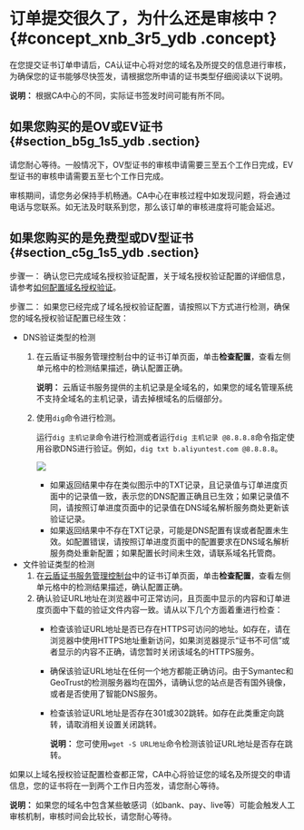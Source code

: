 # 订单提交很久了，为什么还是审核中？ {#concept_xnb_3r5_ydb .concept}

在您提交证书订单申请后，CA认证中心将对您的域名及所提交的信息进行审核，为确保您的证书能够尽快签发，请根据您所申请的证书类型仔细阅读以下说明。

**说明：** 根据CA中心的不同，实际证书签发时间可能有所不同。

## 如果您购买的是OV或EV证书 {#section_b5g_1s5_ydb .section}

请您耐心等待。一般情况下，OV型证书的审核申请需要三至五个工作日完成，EV型证书的审核申请需要五至七个工作日完成。

审核期间，请您务必保持手机畅通。CA中心在审核过程中如发现问题，将会通过电话与您联系。如无法及时联系到您，那么该订单的审核进度将可能会延迟。

## 如果您购买的是免费型或DV型证书 {#section_c5g_1s5_ydb .section}

步骤一： 确认您已完成域名授权验证配置，关于域名授权验证配置的详细信息，请参考[如何配置域名授权验证](cn.zh-CN/常见问题/如何配置域名授权验证?.md#)。

步骤二： 如果您已经完成了域名授权验证配置，请按照以下方式进行检测，确保您的域名授权验证配置已经生效：

-   DNS验证类型的检测
    1.  在云盾证书服务管理控制台中的证书订单页面，单击**检查配置**，查看左侧单元格中的检测结果描述，确认配置正确。

        **说明：** 云盾证书服务提供的主机记录是全域名的，如果您的域名管理系统不支持全域名的主机记录，请去掉根域名的后缀部分。

    2.  使用`dig`命令进行检测。

        运行`dig 主机记录`命令进行检测或者运行`dig 主机记录 @8.8.8.8`命令指定使用谷歌DNS进行验证。例如，`dig txt b.aliyuntest.com @8.8.8.8`。

        ![](http://static-aliyun-doc.oss-cn-hangzhou.aliyuncs.com/assets/img/13585/4237_zh-CN.png)

        -   如果返回结果中存在类似图示中的TXT记录，且记录值与订单进度页面中的记录值一致，表示您的DNS配置正确且已生效；如果记录值不同，请按照订单进度页面中的记录值在DNS域名解析服务商处更新该验证记录。
        -   如果返回结果中不存在TXT记录，可能是DNS配置有误或者配置未生效。如配置错误，请按照订单进度页面中的配置要求在DNS域名解析服务商处重新配置；如果配置长时间未生效，请联系域名托管商。
-   文件验证类型的检测
    1.  在[云盾证书服务管理控制台](https://yundun.console.aliyun.com/?p=cas#/)中的证书订单页面，单击**检查配置**，查看左侧单元格中的检测结果描述，确认配置正确。
    2.  确认验证URL地址在浏览器中可正常访问，且页面中显示的内容和订单进度页面中下载的验证文件内容一致。请从以下几个方面着重进行检查：
        -   检查该验证URL地址是否已存在HTTPS可访问的地址。如存在，请在浏览器中使用HTTPS地址重新访问，如果浏览器提示“证书不可信”或者显示的内容不正确，请您暂时关闭该域名的HTTPS服务。
        -   确保该验证URL地址在任何一个地方都能正确访问。由于Symantec和GeoTrust的检测服务器均在国外，请确认您的站点是否有国外镜像，或者是否使用了智能DNS服务。
        -   检查该验证URL地址是否存在301或302跳转。如存在此类重定向跳转，请取消相关设置关闭跳转。

            **说明：** 您可使用`wget -S URL地址`命令检测该验证URL地址是否存在跳转。


如果以上域名授权验证配置检查都正常，CA中心将验证您的域名及所提交的申请信息，您的证书将在一到两个工作日内签发，请您耐心等待。

**说明：** 如果您的域名中包含某些敏感词（如bank、pay、live等）可能会触发人工审核机制，审核时间会比较长，请您耐心等待。

